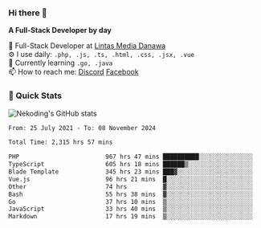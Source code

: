 ### Hi there 👋

**A Full-Stack Developer by day**

🔭 Full-Stack Developer at [Lintas Media Danawa](https://www.lintasmediadanawa.com/)  
⚙️ I use daily: `.php, .js, .ts, .html, .css, .jsx, .vue`  
🌱 Currently learning `.go, .java`  
📫 How to reach me: [Discord](https://discordapp.com/users/984448732999327766)  [Facebook](https://fb.me/tyvandi)  

### 🚀 Quick Stats  

![Nekoding's GitHub stats](https://github-readme-stats.vercel.app/api?username=nekoding&show_icons=true)

<!--START_SECTION:waka-->

```txt
From: 25 July 2021 - To: 08 November 2024

Total Time: 2,315 hrs 57 mins

PHP                        967 hrs 47 mins ██████████░░░░░░░░░░░░░░░   40.49 %
TypeScript                 605 hrs 18 mins ██████▒░░░░░░░░░░░░░░░░░░   25.33 %
Blade Template             345 hrs 23 mins ███▓░░░░░░░░░░░░░░░░░░░░░   14.45 %
Vue.js                     96 hrs 21 mins  █░░░░░░░░░░░░░░░░░░░░░░░░   04.03 %
Other                      74 hrs          ▓░░░░░░░░░░░░░░░░░░░░░░░░   03.10 %
Bash                       55 hrs 38 mins  ▓░░░░░░░░░░░░░░░░░░░░░░░░   02.33 %
Go                         37 hrs 10 mins  ▒░░░░░░░░░░░░░░░░░░░░░░░░   01.56 %
JavaScript                 33 hrs 40 mins  ▒░░░░░░░░░░░░░░░░░░░░░░░░   01.41 %
Markdown                   17 hrs 19 mins  ▒░░░░░░░░░░░░░░░░░░░░░░░░   00.72 %
```

<!--END_SECTION:waka-->

<!--
**nekoding/nekoding** is a ✨ _special_ ✨ repository because its `README.md` (this file) appears on your GitHub profile.

Here are some ideas to get you started:

- 🔭 I’m currently working on ...
- 🌱 I’m currently learning ...
- 👯 I’m looking to collaborate on ...
- 🤔 I’m looking for help with ...
- 💬 Ask me about ...
- 📫 How to reach me: ...
- 😄 Pronouns: ...
- ⚡ Fun fact: ...
-->
